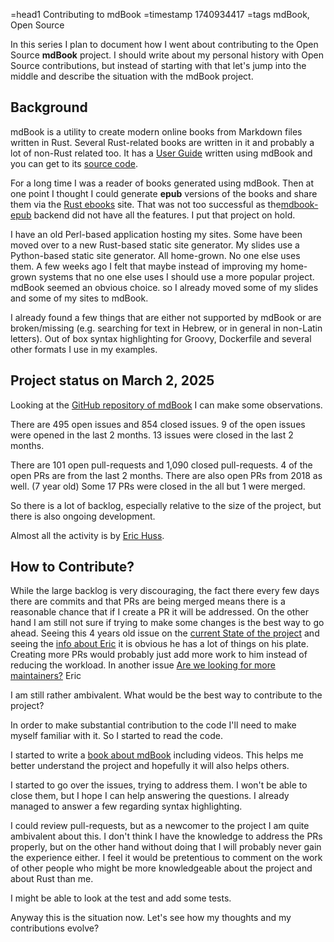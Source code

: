 =head1 Contributing to mdBook
=timestamp 1740934417
=tags mdBook, Open Source

In this series I plan to document how I went about contributing to the Open Source **mdBook** project. I should write about my personal history with Open Source contributions, but instead of starting with that let's jump into the middle and describe the situation with the mdBook project.

## Background

mdBook is a utility to create modern online books from Markdown files written in Rust. Several Rust-related books are written in it and probably a lot of non-Rust related too. It has a [User Guide](https://rust-lang.github.io/mdBook/) written using mdBook and you can get to its [source code](https://github.com/rust-lang/mdBook/).

For a long time I was a reader of books generated using mdBook. Then at one point I thought I could generate **epub** versions of the books and share them via the [Rust ebooks](https://rust-ebooks.code-maven.com/) site. That was not too successful as the[mdbook-epub](https://crates.io/crates/mdbook-epub) backend did not have all the features. I put that project on hold.

I have an old Perl-based application hosting my sites. Some have been moved over to a new Rust-based static site generator. My slides use a Python-based static site generator. All home-grown. No one else uses them.
A few weeks ago I felt that maybe instead of improving my home-grown systems that no one else uses I should use a more popular project. mdBook seemed an obvious choice. so I already moved some of my slides and some of my sites to mdBook.

I already found a few things that are either not supported by mdBook or are broken/missing (e.g. searching for text in Hebrew, or in general in non-Latin letters). Out of box syntax highlighting for Groovy, Dockerfile and several other formats I use in my examples.


## Project status on March 2, 2025

Looking at the [GitHub repository of mdBook](https://github.com/rust-lang/mdBook/) I can make some observations.

There are 495 open issues and 854 closed issues.  9 of the open issues were opened in the last 2 months. 13 issues were closed in the last 2 months.

There are 101 open pull-requests and 1,090 closed pull-requests. 4 of the open PRs are from the last 2 months. There are also open PRs from 2018 as well. (7 year old) Some 17 PRs were closed in the all but 1 were merged.

So there is a lot of backlog, especially relative to the size of the project, but there is also ongoing development.

Almost all the activity is by [Eric Huss](https://github.com/ehuss).


## How to Contribute?

While the large backlog is very discouraging, the fact there every few days there are commits and that PRs are being merged means there is a reasonable chance that if I create a PR it will be addressed.
On the other hand I am still not sure if trying to make some changes is the best way to go ahead. Seeing this 4 years old issue on the [current State of the project](https://github.com/rust-lang/mdBook/issues/1655) and seeing the [info about Eric](https://github.com/sponsors/ehuss) it is obvious he has a lot of things on his plate. Creating more PRs would probably just add more work to him instead of reducing the workload. In another issue [Are we looking for more maintainers?](https://github.com/rust-lang/mdBook/issues/1589) Eric 

I am still rather ambivalent. What would be the best way to contribute to the project?

In order to make substantial contribution to the code I'll need to make myself familiar with it. So I started to read the code.

I started to write a [book about mdBook](https://mdbook.code-maven.com/) including videos. This helps me better understand the project and hopefully it will also helps others.

I started to go over the issues, trying to address them. I won't be able to close them, but I hope I can help answering the questions. I already managed to answer a few regarding syntax highlighting.

I could review pull-requests, but as a newcomer to the project I am quite ambivalent about this. I don't think I have the knowledge to address the PRs properly, but on the other hand without doing that I will probably never gain the experience either.
I feel it would be pretentious to comment on the work of other people who might be more knowledgeable about the project and about Rust than me.

I might be able to look at the test and add some tests.

Anyway this is the situation now. Let's see how my thoughts and my contributions evolve?

